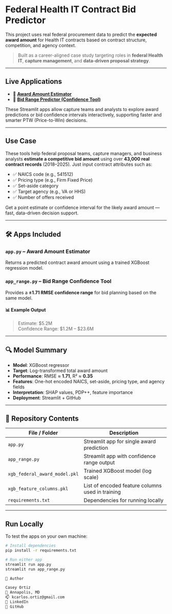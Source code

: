 # Federal Health IT Contract Bid Predictor

This project uses real federal procurement data to predict the **expected award amount** for Health IT contracts based on contract structure, competition, and agency context.

> Built as a career-aligned case study targeting roles in **federal Health IT**, **capture management**, and **data-driven proposal strategy**.

---

## Live Applications

- 🔗 [**Award Amount Estimator**](https://ay7jcdeztbpknhyxxbn5h3.streamlit.app)  
- 🔗 [**Bid Range Predictor (Confidence Tool)**](https://federal-healthit-bid-predictor-mzxes68t2cusms5kmjuyyr.streamlit.app)

These Streamlit apps allow capture teams and analysts to explore award predictions or bid confidence intervals interactively, supporting faster and smarter PTW (Price-to-Win) decisions.

---

## Use Case

These tools help federal proposal teams, capture managers, and business analysts **estimate a competitive bid amount** using over **43,000 real contract records** (2018–2025). Just input contract attributes such as:

- ✅ NAICS code (e.g., 541512)
- ✅ Pricing type (e.g., Firm Fixed Price)
- ✅ Set-aside category
- ✅ Target agency (e.g., VA or HHS)
- ✅ Number of offers received

Get a point estimate or confidence interval for the likely award amount — fast, data-driven decision support.

---

## 🛠️ Apps Included

### `app.py` – Award Amount Estimator  
Returns a predicted contract award amount using a trained XGBoost regression model.

### `app_range.py` – Bid Range Confidence Tool  
Provides a **±1.71 RMSE confidence range** for bid planning based on the same model.

#### 📊 Example Output
> Estimate: \$5.2M  
> Confidence Range: \$1.2M – \$23.6M

---

## 🔍 Model Summary

- **Model**: XGBoost regressor  
- **Target**: Log-transformed total award amount  
- **Performance**: RMSE ≈ **1.71**, R² ≈ **0.35**  
- **Features**: One-hot encoded NAICS, set-aside, pricing type, and agency fields  
- **Interpretation**: SHAP values, PDP++, feature importance  
- **Deployment**: Streamlit + GitHub

---

## 📁 Repository Contents

| File / Folder             | Description                                        |
|---------------------------|----------------------------------------------------|
| `app.py`                  | Streamlit app for single award prediction          |
| `app_range.py`            | Streamlit app with confidence range output         |
| `xgb_federal_award_model.pkl` | Trained XGBoost model (log scale)            |
| `xgb_feature_columns.pkl` | List of encoded feature columns used in training   |
| `requirements.txt`        | Dependencies for running locally                   |

---

## Run Locally

To test the apps on your own machine:

```bash
# Install dependencies
pip install -r requirements.txt

# Run either app
streamlit run app.py
streamlit run app_range.py

👤 Author

Casey Ortiz
📍 Annapolis, MD
📫 kcarlos.ortiz@gmail.com
🔗 LinkedIn
🔗 GitHub
